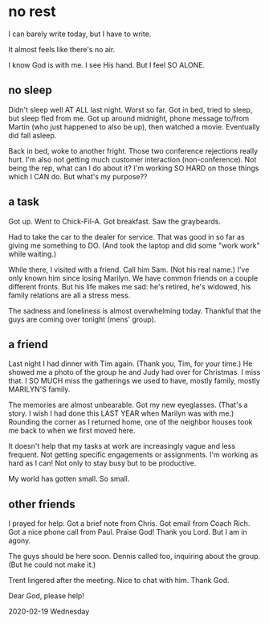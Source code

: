 # no rest

I can barely write today, but I have to write.

It almost feels like there's no air.

I know God is with me. I see His hand. But I feel SO ALONE.

## no sleep

Didn't sleep well AT ALL last night. Worst so far.
Got in bed, tried to sleep, but sleep fled from me.
Got up around midnight, phone message to/from Martin
(who just happened to also be up), then watched a movie.
Eventually did fall asleep.

Back in bed, woke to another fright.
Those two conference rejections really hurt.
I'm also not getting much customer interaction (non-conference).
Not being the rep, what can I do about it? I'm working SO HARD
on those things which I CAN do. But what's my purpose??

## a task

Got up. Went to Chick-Fil-A. Got breakfast. Saw the graybeards.

Had to take the car to the dealer for service.
That was good in so far as giving me something to DO.
(And took the laptop and did some "work work" while waiting.)

While there, I visited with a friend. Call him Sam. (Not his real name.)
I've only known him since losing Marilyn. We have common friends on
a couple different fronts. But his life makes me sad: he's retired,
he's widowed, his family relations are all a stress mess.

The sadness and loneliness is almost overwhelming today.
Thankful that the guys are coming over tonight (mens' group).

## a friend

Last night I had dinner with Tim again. (Thank you, Tim,
for your time.) He showed me a photo of the group he and Judy
had over for Christmas. I miss that. I SO MUCH miss the gatherings
we used to have, mostly family, mostly MARILYN'S family.

The memories are almost unbearable.
Got my new eyeglasses. (That's a story.
I wish I had done this LAST YEAR when Marilyn was with me.)
Rounding the corner as I returned home, one of the neighbor houses
took me back to when we first moved here.

It doesn't help that my tasks at work are increasingly vague
and less frequent. Not getting specific engagements or assignments.
I'm working as hard as I can! Not only to stay busy but to be productive.

My world has gotten small. So small.

## other friends

I prayed for help:
Got a brief note from Chris.
Got email from Coach Rich.
Got a nice phone call from Paul.
Praise God! Thank you Lord.
But I am in agony.

The guys should be here soon.
Dennis called too, inquiring about the group.
(But he could not make it.)

Trent lingered after the meeting. Nice to chat with him. Thank God.

Dear God, please help!

2020-02-19 Wednesday


